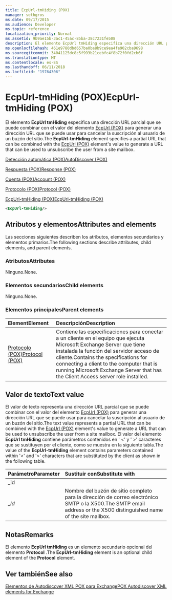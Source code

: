 ```yaml
---
title: EcpUrl-tmHiding (POX)
manager: sethgros
ms.date: 09/17/2015
ms.audience: Developer
ms.topic: reference
localization_priority: Normal
ms.assetid: 9b9ae15b-3ac1-45ac-85ba-38c7231fe508
description: El elemento EcpUrl tmHiding especifica una dirección URL parcial que se puede combinar con el valor del elemento EcpUrl (POX) para generar una dirección URL que se puede usar para cancelar la suscripción al usuario de un buzón del sitio.
ms.openlocfilehash: 461e9780dbd657ba0ba8b9ce9ea4fe902cba9698
ms.sourcegitcommit: 34041125dc8c5f993b21cebfc4f8b72f0fd2cb6f
ms.translationtype: MT
ms.contentlocale: es-ES
ms.lasthandoff: 06/11/2018
ms.locfileid: "19764306"
---
```

# <a name="ecpurl-tmhiding-pox"></a><span data-ttu-id="578e4-103">EcpUrl-tmHiding (POX)</span><span class="sxs-lookup"><span data-stu-id="578e4-103">EcpUrl-tmHiding (POX)</span></span>

<span data-ttu-id="578e4-104">El elemento **EcpUrl tmHiding** especifica una dirección URL parcial que se puede combinar con el valor del elemento [EcpUrl (POX)](ecpurl-pox.md) para generar una dirección URL que se puede usar para cancelar la suscripción al usuario de un buzón del sitio.</span><span class="sxs-lookup"><span data-stu-id="578e4-104">The **EcpUrl-tmHiding** element specifies a partial URL that can be combined with the [EcpUrl (POX)](ecpurl-pox.md) element's value to generate a URL that can be used to unsubscribe the user from a site mailbox.</span></span> 
  
[<span data-ttu-id="578e4-105">Detección automática (POX)</span><span class="sxs-lookup"><span data-stu-id="578e4-105">AutoDiscover (POX)</span></span>](autodiscover-pox.md)
  
[<span data-ttu-id="578e4-106">Respuesta (POX)</span><span class="sxs-lookup"><span data-stu-id="578e4-106">Response (POX)</span></span>](response-pox.md)
  
[<span data-ttu-id="578e4-107">Cuenta (POX)</span><span class="sxs-lookup"><span data-stu-id="578e4-107">Account (POX)</span></span>](account-pox.md)
  
[<span data-ttu-id="578e4-108">Protocolo (POX)</span><span class="sxs-lookup"><span data-stu-id="578e4-108">Protocol (POX)</span></span>](protocol-pox.md)
  
[<span data-ttu-id="578e4-109">EcpUrl-tmHiding (POX)</span><span class="sxs-lookup"><span data-stu-id="578e4-109">EcpUrl-tmHiding (POX)</span></span>](ecpurl-tmhiding-pox.md)
  
```XML
<EcpUrl-tmHiding/>
```

## <a name="attributes-and-elements"></a><span data-ttu-id="578e4-110">Atributos y elementos</span><span class="sxs-lookup"><span data-stu-id="578e4-110">Attributes and elements</span></span>

<span data-ttu-id="578e4-111">Las secciones siguientes describen los atributos, elementos secundarios y elementos primarios.</span><span class="sxs-lookup"><span data-stu-id="578e4-111">The following sections describe attributes, child elements, and parent elements.</span></span>
  
### <a name="attributes"></a><span data-ttu-id="578e4-112">Atributos</span><span class="sxs-lookup"><span data-stu-id="578e4-112">Attributes</span></span>

<span data-ttu-id="578e4-113">Ninguno.</span><span class="sxs-lookup"><span data-stu-id="578e4-113">None.</span></span>
  
### <a name="child-elements"></a><span data-ttu-id="578e4-114">Elementos secundarios</span><span class="sxs-lookup"><span data-stu-id="578e4-114">Child elements</span></span>

<span data-ttu-id="578e4-115">Ninguno.</span><span class="sxs-lookup"><span data-stu-id="578e4-115">None.</span></span>
  
### <a name="parent-elements"></a><span data-ttu-id="578e4-116">Elementos principales</span><span class="sxs-lookup"><span data-stu-id="578e4-116">Parent elements</span></span>

|<span data-ttu-id="578e4-117">**Element**</span><span class="sxs-lookup"><span data-stu-id="578e4-117">**Element**</span></span>|<span data-ttu-id="578e4-118">**Descripción**</span><span class="sxs-lookup"><span data-stu-id="578e4-118">**Description**</span></span>|
|:-----|:-----|
|[<span data-ttu-id="578e4-119">Protocolo (POX)</span><span class="sxs-lookup"><span data-stu-id="578e4-119">Protocol (POX)</span></span>](protocol-pox.md) <br/> |<span data-ttu-id="578e4-120">Contiene las especificaciones para conectar a un cliente en el equipo que ejecuta Microsoft Exchange Server que tiene instalada la función del servidor acceso de cliente.</span><span class="sxs-lookup"><span data-stu-id="578e4-120">Contains the specifications for connecting a client to the computer that is running Microsoft Exchange Server that has the Client Access server role installed.</span></span>  <br/> |
   
## <a name="text-value"></a><span data-ttu-id="578e4-121">Valor de texto</span><span class="sxs-lookup"><span data-stu-id="578e4-121">Text value</span></span>

<span data-ttu-id="578e4-122">El valor de texto representa una dirección URL parcial que se puede combinar con el valor del elemento [EcpUrl (POX)](ecpurl-pox.md) para generar una dirección URL que se puede usar para cancelar la suscripción al usuario de un buzón del sitio.</span><span class="sxs-lookup"><span data-stu-id="578e4-122">The text value represents a partial URL that can be combined with the [EcpUrl (POX)](ecpurl-pox.md) element's value to generate a URL that can be used to unsubscribe the user from a site mailbox.</span></span> <span data-ttu-id="578e4-123">El valor del elemento **EcpUrl tmHiding** contiene parámetros contenidos en ' <' y ' >' caracteres que se sustituyen por el cliente, como se muestra en la siguiente tabla.</span><span class="sxs-lookup"><span data-stu-id="578e4-123">The value of the **EcpUrl-tmHiding** element contains parameters contained within '<' and '>' characters that are substituted by the client as shown in the following table.</span></span> 
  
|<span data-ttu-id="578e4-124">**Parámetro**</span><span class="sxs-lookup"><span data-stu-id="578e4-124">**Parameter**</span></span>|<span data-ttu-id="578e4-125">**Sustituir con**</span><span class="sxs-lookup"><span data-stu-id="578e4-125">**Substitute with**</span></span>|
|:-----|:-----|
| <span data-ttu-id="578e4-126">_id
_</span><span class="sxs-lookup"><span data-stu-id="578e4-126">_Id_</span></span> <br/> |<span data-ttu-id="578e4-127">Nombre del buzón de sitio completo para la dirección de correo electrónico SMTP o la X500.</span><span class="sxs-lookup"><span data-stu-id="578e4-127">The SMTP email address or the X500 distinguished name of the site mailbox.</span></span>  <br/> |
   
## <a name="remarks"></a><span data-ttu-id="578e4-128">Notas</span><span class="sxs-lookup"><span data-stu-id="578e4-128">Remarks</span></span>

<span data-ttu-id="578e4-129">El elemento **EcpUrl tmHiding** es un elemento secundario opcional del elemento **Protocol** .</span><span class="sxs-lookup"><span data-stu-id="578e4-129">The **EcpUrl-tmHiding** element is an optional child element of the **Protocol** element.</span></span> 
  
## <a name="see-also"></a><span data-ttu-id="578e4-130">Ver también</span><span class="sxs-lookup"><span data-stu-id="578e4-130">See also</span></span>



[<span data-ttu-id="578e4-131">Elementos de Autodiscover XML POX para Exchange</span><span class="sxs-lookup"><span data-stu-id="578e4-131">POX Autodiscover XML elements for Exchange</span></span>](pox-autodiscover-xml-elements-for-exchange.md)

